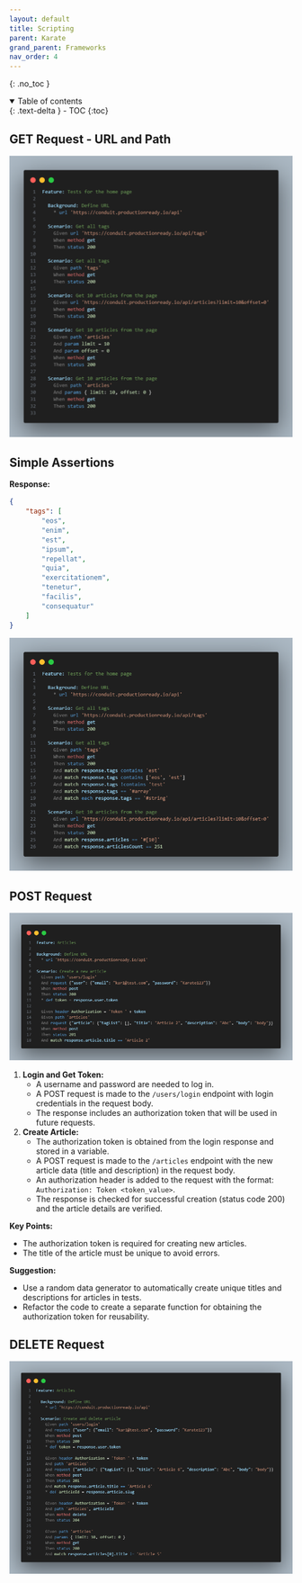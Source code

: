 ```yaml
---
layout: default
title: Scripting
parent: Karate
grand_parent: Frameworks
nav_order: 4
---
```


{: .no_toc }

<details open markdown="block">
  <summary>
    Table of contents
  </summary>
  {: .text-delta }
- TOC
{:toc}
</details>

## GET Request - URL and Path

![](/assets/images/url-path.png)

## Simple Assertions

**Response:**

```json
{
    "tags": [
        "eos",
        "enim",
        "est",
        "ipsum",
        "repellat",
        "quia",
        "exercitationem",
        "tenetur",
        "facilis",
        "consequatur"
    ]
}
```

![](/assets/images/assertions.png)

## POST Request

![](/assets/images/post-request.png)

1. **Login and Get Token:**
    - A username and password are needed to log in.
    - A POST request is made to the `/users/login` endpoint with login credentials in the request body.
    - The response includes an authorization token that will be used in future requests.
2. **Create Article:**
    - The authorization token is obtained from the login response and stored in a variable.
    - A POST request is made to the `/articles` endpoint with the new article data (title and description) in the request body.
    - An authorization header is added to the request with the format: `Authorization: Token <token_value>`.
    - The response is checked for successful creation (status code 200) and the article details are verified.

**Key Points:**

- The authorization token is required for creating new articles.
- The title of the article must be unique to avoid errors.

**Suggestion:**

- Use a random data generator to automatically create unique titles and descriptions for articles in tests.
- Refactor the code to create a separate function for obtaining the authorization token for reusability.

## DELETE Request

![](/assets/images/delete-request.png)
